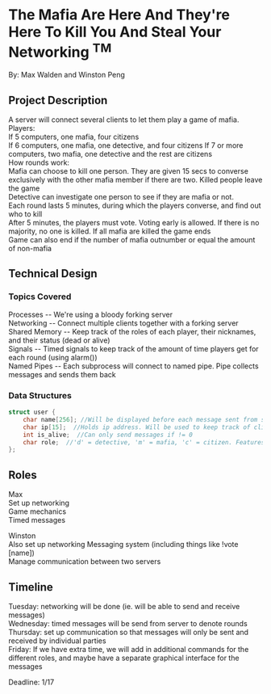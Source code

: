 # The Mafia Are Here And They're Here To Kill You And Steal Your Networking <sup>TM</sup>
By: Max Walden and Winston Peng  

## Project Description
A server will connect several clients to let them play a game of mafia.  
Players:  
If 5 computers, one mafia, four citizens  
If 6 computers, one mafia, one detective, and four citizens
If 7 or more computers, two mafia, one detective and the rest are citizens  
How rounds work:  
Mafia can choose to kill one person. They are given 15 secs to converse exclusively
with the other mafia member if there are two. Killed people leave the game  
Detective can investigate one person to see if they are mafia or not.  
Each round lasts 5 minutes, during which the players converse, and find out who to kill  
After 5 minutes, the players must vote. Voting early is allowed. If there is no majority, no one is killed. If all mafia are killed the game ends  
Game can also end if the number of mafia outnumber or equal the amount of non-mafia  

## Technical Design
### Topics Covered
Processes -- We're using a bloody forking server  
Networking -- Connect multiple clients together with a forking server  
Shared Memory -- Keep track of the roles of each player, their nicknames, and their status (dead or alive)  
Signals -- Timed signals to keep track of the amount of time players get for each round (using alarm())  
Named Pipes -- Each subprocess will connect to named pipe. Pipe collects messages and sends them back  
### Data Structures
``` c
struct user {
    char name[256]; //Will be displayed before each message sent from server
    char ip[15];  //Holds ip address. Will be used to keep track of clients
    int is_alive;  //Can only send messages if != 0
    char role;  //'d' = detective, 'm' = mafia, 'c' = citizen. Features are restricted depending on role
};
```
## Roles
Max  
Set up networking  
Game mechanics  
Timed messages

Winston  
Also set up networking
Messaging system (including things like !vote [name])  
Manage communication between two servers  

## Timeline
Tuesday: networking will be done (ie. will be able to send and receive messages)  
Wednesday: timed messages will be send from server to denote rounds  
Thursday: set up communication so that messages will only be sent and received by individual parties  
Friday: If we have extra time, we will add in additional commands for the different roles, and maybe have a separate graphical interface for the messages  

Deadline: 1/17
